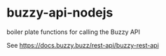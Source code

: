 # buzzy-api-nodejs

boiler plate functions for calling the Buzzy API

See https://docs.buzzy.buzz/rest-api/buzzy-rest-api
